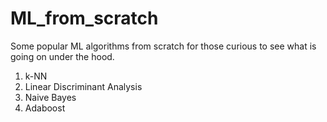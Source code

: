 # ML_from_scratch
Some popular ML algorithms from scratch for those curious to see what is going on under the hood.

1) k-NN 
2) Linear Discriminant Analysis
3) Naive Bayes
4) Adaboost 

